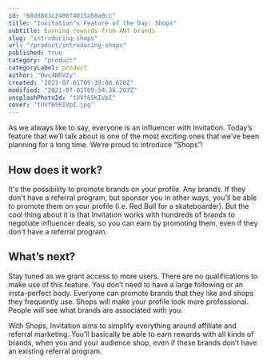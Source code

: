 ```yaml
---
id: "60dd8d3c2406f4015a58a0cc"
title: "Invitation’s Feature of the Day: Shops"
subtitle: Earning rewards from ANY brands
slug: "introducing-shops"
url: "/product/introducing-shops"
published: true
category: "product"
categoryLabel: product
author: "Owc4NhV2y"
created: "2021-07-01T09:39:08.620Z"
modified: "2021-07-01T09:54:36.207Z"
unsplashPhotoId: "tUVf65KIVpI"
cover: "tUVf65KIVpI.jpg"
---
```

As we always like to say, everyone is an influencer with Invitation. Today’s feature that we’ll talk about is one of the most exciting ones that we’ve been planning for a long time. We’re proud to introduce “Shops”!

## **How does it work?**

It's the possibility to promote brands on your profile. Any brands. If they don't have a referral program, but sponsor you in other ways, you'll be able to promote them on your profile (i.e. Red Bull for a skateboarder). But the cool thing about it is that Invitation works with hundreds of brands to negotiate influencer deals, so you can earn by promoting them, even if they don't have a referral program.

## **What’s next?**

Stay tuned as we grant access to more users. There are no qualifications to make use of this feature. You don’t need to have a large following or an insta-perfect body. Everyone can promote brands that they like and shops they frequently use. Shops will make your profile look more professional. People will see what brands are associated with you.

With Shops, Invitation aims to simplify everything around affiliate and referral marketing. You’ll basically be able to earn rewards with all kinds of brands, when you and your audience shop, even if these brands don’t have an existing referral program.